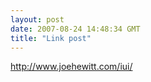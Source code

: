 ```yaml
---
layout: post
date: 2007-08-24 14:48:34 GMT
title: "Link post"
---
```

<http://www.joehewitt.com/iui/>

